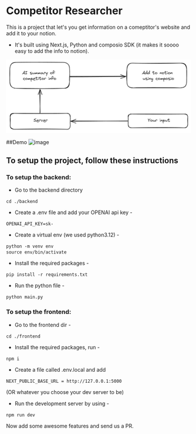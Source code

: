# Competitor Researcher

This is a project that let's you get information on a comeptitor's website and add it to your notion.

- It's built using Next.js, Python and composio SDK (it makes it soooo easy to add the info to notion).

![image info](./flow.png)

##Demo
![image](https://github.com/anonthedev/competitor-researcher/assets/84020006/ab61cb5d-bbea-4695-ac82-ded6a49a90e4)


## To setup the project, follow these instructions
### To setup the backend:
- Go to the backend directory 
```
cd ./backend
```
- Create a .env file and add your OPENAI api key - 
```
OPENAI_API_KEY=sk-
```
- Create a virtual env (we used python3.12) - 
```
python -m venv env
source env/bin/activate
```
- Install the required packages - 
```
pip install -r requirements.txt
```
- Run the python file - 
```
python main.py
```

### To setup the frontend:
- Go to the frontend dir - 
```
cd ./frontend
```
- Install the required packages, run - 
```
npm i
```
- Create a file called .env.local and add 
```
NEXT_PUBLIC_BASE_URL = http://127.0.0.1:5000
``` 
(OR  whatever you choose your dev server to be)
- Run the development server by using - 
```
npm run dev
```

Now add some awesome features and send us a PR.

